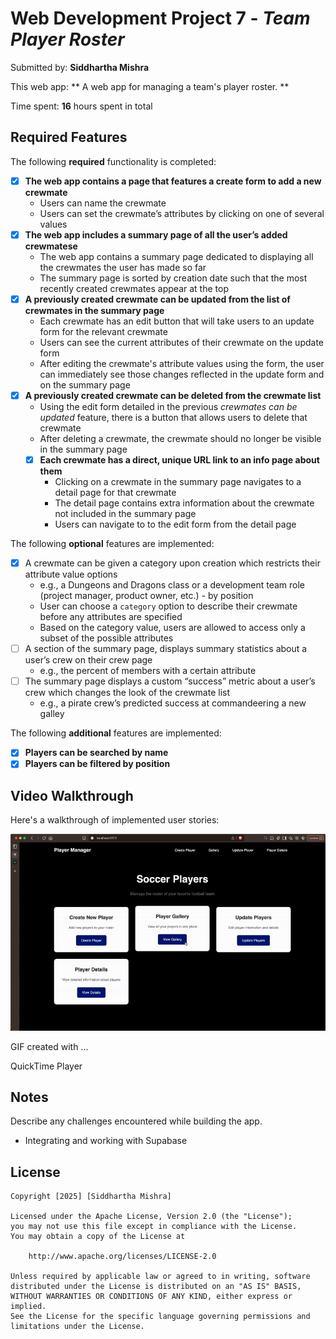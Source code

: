# Web Development Project 7 - _Team Player Roster_

Submitted by: **Siddhartha Mishra**

This web app: ** A web app for managing a team's player roster. **

Time spent: **16** hours spent in total

## Required Features

The following **required** functionality is completed:

- [x] **The web app contains a page that features a create form to add a new crewmate**
  - Users can name the crewmate
  - Users can set the crewmate’s attributes by clicking on one of several values
- [x] **The web app includes a summary page of all the user’s added crewmatese**
  - The web app contains a summary page dedicated to displaying all the
    crewmates the user has made so far
  - The summary page is sorted by creation date such that the most recently
    created crewmates appear at the top
- [x] **A previously created crewmate can be updated from the list of crewmates in the summary page**
  - Each crewmate has an edit button that will take users to an update form for
    the relevant crewmate
  - Users can see the current attributes of their crewmate on the update form
  - After editing the crewmate's attribute values using the form, the user can
    immediately see those changes reflected in the update form and on the
    summary page
- [X] **A previously created crewmate can be deleted from the crewmate list**
  - Using the edit form detailed in the previous _crewmates can be updated_ feature, there is a button that allows users to delete that crewmate
  - After deleting a crewmate, the crewmate should no longer be visible in the
    summary page
  - [X] **Each crewmate has a direct, unique URL link to an info page about them**
    - Clicking on a crewmate in the summary page navigates to a detail page for
      that crewmate
    - The detail page contains extra information about the crewmate not included
      in the summary page
    - Users can navigate to to the edit form from the detail page

The following **optional** features are implemented:

- [X] A crewmate can be given a category upon creation which restricts their attribute value options
  - e.g., a Dungeons and Dragons class or a development team role (project
    manager, product owner, etc.) - by position
  - User can choose a `category` option to describe their crewmate before any attributes are specified
  - Based on the category value, users are allowed to access only a subset of the possible attributes
- [ ] A section of the summary page, displays summary statistics about a user’s crew on their crew page
  - e.g., the percent of members with a certain attribute
- [ ] The summary page displays a custom “success” metric about a user’s crew which changes the look of the crewmate list
  - e.g., a pirate crew’s predicted success at commandeering a new galley

The following **additional** features are implemented:

- [X] **Players can be searched by name**
- [X] **Players can be filtered by position**

## Video Walkthrough

Here's a walkthrough of implemented user stories:

<img src='./src/assets/proj8.gif' title='Video Walkthrough' width='' alt='Video Walkthrough' />

<!-- Replace this with whatever GIF tool you used! -->

GIF created with ...

QuickTime Player

## Notes

Describe any challenges encountered while building the app.
 - Integrating and working with Supabase

## License

    Copyright [2025] [Siddhartha Mishra]

    Licensed under the Apache License, Version 2.0 (the "License");
    you may not use this file except in compliance with the License.
    You may obtain a copy of the License at

        http://www.apache.org/licenses/LICENSE-2.0

    Unless required by applicable law or agreed to in writing, software
    distributed under the License is distributed on an "AS IS" BASIS,
    WITHOUT WARRANTIES OR CONDITIONS OF ANY KIND, either express or implied.
    See the License for the specific language governing permissions and
    limitations under the License.
